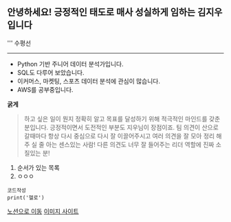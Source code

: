 ## 안녕하세요! 긍정적인 태도로 매사 성실하게 임하는 김지우입니다

'''
수평선
***

- Python 기반 주니어 데이터 분석가입니다.
- SQL도 다루어 보았습니다.
- 이커머스, 마켓팅, 스포츠 데이터 분석에 관심이 많습니다.
- AWS를 공부중입니다.

**굵게**

> 하고 싶은 일이 뭔지 정확히 알고 목표를 달성하기 위해 적극적인 마인드를 갖춘 분입니다. 긍정적이면서 도전적인 부분도 지우님이 장점이죠.
> 팀 의견이 산으로 갈때마다 항상 다시 중심으로 다시 잘 이끌어주시고 여러 의견을 잘 모아 정리 해 주 실 줄 아는  센스있는 사람! 다른 의견도 너무 잘 들어주는 리더 역할에 진짜 소질있는 분!


1. 순서가 있는 목록
2. ㅇㅇㅇ

```
코드작성
print('헬로')
```

[노션으로 이동](https://naver.com)
[이미지 사이트](imgur.com)
